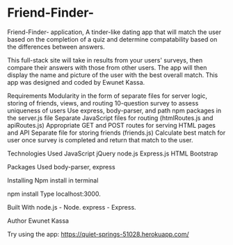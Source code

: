 # Friend-Finder-

Friend-Finder- application, A tinder-like dating app that will match the user based on the completion of a quiz and determine compatability based on the differences between answers.

This full-stack site will take in results from your users' surveys, then compare their answers with those from other users. The app will then display the name and picture of the user with the best overall match. This app was designed and coded by Ewunet Kassa.

Requirements
Modularity in the form of separate files for server logic, storing of friends, views, and routing 10-question survey to assess uniqueness of users
Use express, body-parser, and path npm packages in the server.js file
Separate JavaScript files for routing (htmlRoutes.js and apiRoutes.js)
Appropriate GET and POST routes for serving HTML pages and API 
Separate file for storing friends (friends.js)
Calculate best match for user once survey is completed and return that match to the user.

Technologies Used
JavaScript
jQuery
node.js
Express.js
HTML
Bootstrap

Packages Used
body-parser, express

Installing
Npm install in terminal

npm install
Type localhost:3000.

Built With
node.js - Node.
express - Express.

Author
Ewunet Kassa

Try using the app: https://quiet-springs-51028.herokuapp.com/
